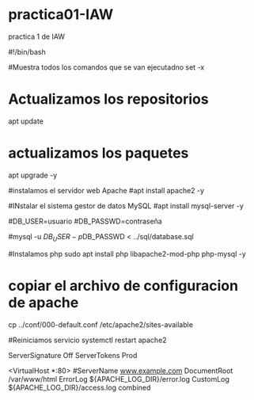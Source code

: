 # practica01-IAW
practica 1 de IAW


#!/bin/bash

#Muestra todos los comandos que se van ejecutadno
set -x

# Actualizamos los repositorios
apt update

# actualizamos los paquetes 
apt upgrade -y

#instalamos el servidor web Apache
#apt install apache2 -y


#INstalar  el sistema gestor de datos MySQL
#apt install mysql-server -y

#DB_USER=usuario
#DB_PASSWD=contraseña


#mysql -u $DB_USER -p$DB_PASSWD < ../sql/database.sql

#Instalamos php
sudo apt install php libapache2-mod-php php-mysql -y

# copiar el archivo de configuracion de apache
cp ../conf/000-default.conf /etc/apache2/sites-available

#Reiniciamos servicio
systemctl restart apache2



<?php

phpinfo();

?>







ServerSignature Off
ServerTokens Prod

<VirtualHost *:80>
    #ServerName www.example.com
    DocumentRoot /var/www/html
    ErrorLog ${APACHE_LOG_DIR}/error.log
    CustomLog ${APACHE_LOG_DIR}/access.log combined
</VirtualHost>